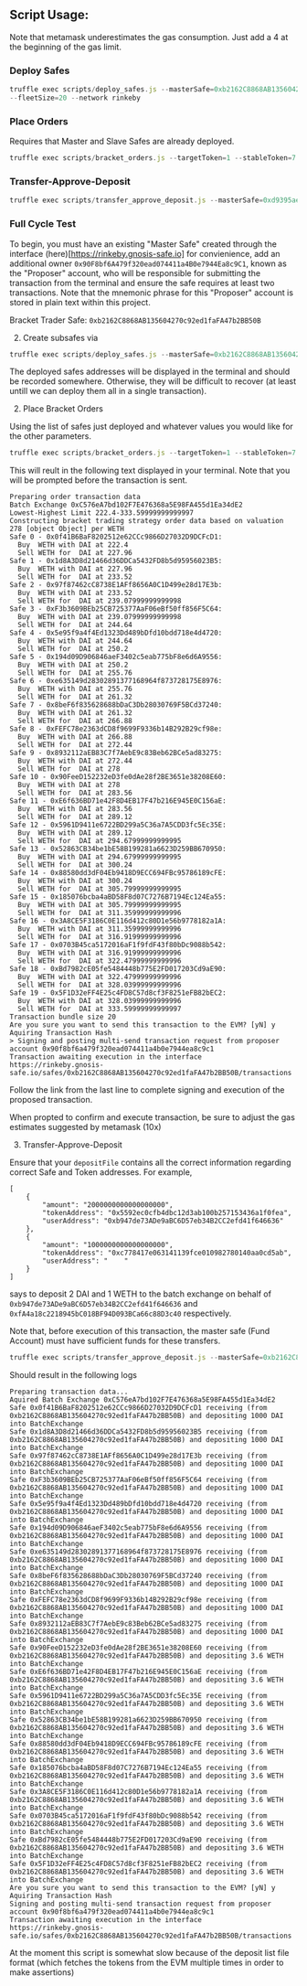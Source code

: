 


## Script Usage:

Note that metamask underestimates the gas consumption. Just add a 4 at the beginning of the gas limit.

### Deploy Safes
```js
truffle exec scripts/deploy_safes.js --masterSafe=0xb2162C8868AB135604270c92ed1faFA47b2BB50B 
--fleetSize=20 --network rinkeby
```
### Place Orders

Requires that Master and Slave Safes are already deployed.

```js
truffle exec scripts/bracket_orders.js --targetToken=1 --stableToken=7 --targetPrice 270 --masterSafe=0xd9395aeE9141a3Efeb6d16057c8f67fBE296734c --slaves=0xb947de73ADe9aBC6D57eb34B2CC2efd41f646636,0xfA4a18c2218945bC018BF94D093BCa66c88D3c40 --network=rinkeby
```

### Transfer-Approve-Deposit

```js
truffle exec scripts/transfer_approve_deposit.js --masterSafe=0xd9395aeE9141a3Efeb6d16057c8f67fBE296734c --depositFile="./data/depositList.json" --network=rinkeby
```


### Full Cycle Test

To begin, you must have an existing "Master Safe" created through the interface (here)[https://rinkeby.gnosis-safe.io] for convienience, add an additional owner `0x90F8bf6A479f320ead074411a4B0e7944Ea8c9C1`, known as the  "Proposer" account, who will be responsible for submitting the transaction from the terminal and ensure the safe requires at least two transactions. Note that the mnemonic phrase for this "Proposer" account is stored in plain text within this project.

Bracket Trader Safe: `0xb2162C8868AB135604270c92ed1faFA47b2BB50B`

2. Create subsafes via

```js
truffle exec scripts/deploy_safes.js --masterSafe=0xb2162C8868AB135604270c92ed1faFA47b2BB50B --fleetSize=20 --network rinkeby
```

The deployed safes addresses will be displayed in the terminal and should be recorded somewhere. Otherwise, they will be difficult to recover (at least untill we can deploy them all in a single transaction).


2. Place Bracket Orders

Using the list of safes just deployed and whatever values you would like for the other parameters.

```js
truffle exec scripts/bracket_orders.js --targetToken=1 --stableToken=7 --targetPrice 278 --masterSafe=0xb2162C8868AB135604270c92ed1faFA47b2BB50B --slaves=0x0f41B6BaF8202512e62CCc9866D27032D9DCFcD1,0x1d8A3D8d21466d36DDCa5432FD8b5d95956023B5,0x97f87462cC8738E1AFf8656A0C1D499e28d17E3b,0xF3b3609BEb25CB725377AaF06eBf50ff856F5C64,0x5e95f9a4f4Ed1323Dd489bDfd10bdd718e4d4720,0x194d09D906846aeF3402c5eab775bF8e6d6A9556,0xe635149d28302891377168964f873728175E8976,0x8beF6f835628688bDaC3Db28030769F5BCd37240,0xFEFC78e2363dCD8f9699F9336b14B292B29cf98e,0x8932112aEB83C7f7AebE9c83Beb62BCe5ad83275,0x90FeeD152232eD3fe0dAe28f2BE3651e38208E60,0xE6f636BD71e42F8D4EB17F47b216E945E0C156aE,0x5961D9411e6722BD299a5C36a7A5CDD3fc5Ec35E,0x52863CB34be1bE58B199281a6623D259BB670950,0x88580dd3dF04Eb9418D9ECC694FBc95786189cFE,0x185076bcba4aBD58F8d07C7276B7194Ec124Ea55,0x3A8CE5F3186C0E116d412c80D1e56b9778182a1A,0x0703B45ca5172016aF1f9fdF43f80bDc9088b542,0xBd7982cE05fe5484448b775E2FD017203Cd9aE90,0x5F1D32eFF4E25c4FD8C57d8cf3F8251eFB82bEC2 --network=rinkeby
```

This will reult in the following text displayed in your terminal. Note that you will be prompted before the transaction is sent.

```
Preparing order transaction data
Batch Exchange 0xC576eA7bd102F7E476368a5E98FA455d1Ea34dE2
Lowest-Highest Limit 222.4-333.59999999999997
Constructing bracket trading strategy order data based on valuation 278 [object Object] per WETH
Safe 0 - 0x0f41B6BaF8202512e62CCc9866D27032D9DCFcD1:
  Buy  WETH with DAI at 222.4
  Sell WETH for  DAI at 227.96
Safe 1 - 0x1d8A3D8d21466d36DDCa5432FD8b5d95956023B5:
  Buy  WETH with DAI at 227.96
  Sell WETH for  DAI at 233.52
Safe 2 - 0x97f87462cC8738E1AFf8656A0C1D499e28d17E3b:
  Buy  WETH with DAI at 233.52
  Sell WETH for  DAI at 239.07999999999998
Safe 3 - 0xF3b3609BEb25CB725377AaF06eBf50ff856F5C64:
  Buy  WETH with DAI at 239.07999999999998
  Sell WETH for  DAI at 244.64
Safe 4 - 0x5e95f9a4f4Ed1323Dd489bDfd10bdd718e4d4720:
  Buy  WETH with DAI at 244.64
  Sell WETH for  DAI at 250.2
Safe 5 - 0x194d09D906846aeF3402c5eab775bF8e6d6A9556:
  Buy  WETH with DAI at 250.2
  Sell WETH for  DAI at 255.76
Safe 6 - 0xe635149d28302891377168964f873728175E8976:
  Buy  WETH with DAI at 255.76
  Sell WETH for  DAI at 261.32
Safe 7 - 0x8beF6f835628688bDaC3Db28030769F5BCd37240:
  Buy  WETH with DAI at 261.32
  Sell WETH for  DAI at 266.88
Safe 8 - 0xFEFC78e2363dCD8f9699F9336b14B292B29cf98e:
  Buy  WETH with DAI at 266.88
  Sell WETH for  DAI at 272.44
Safe 9 - 0x8932112aEB83C7f7AebE9c83Beb62BCe5ad83275:
  Buy  WETH with DAI at 272.44
  Sell WETH for  DAI at 278
Safe 10 - 0x90FeeD152232eD3fe0dAe28f2BE3651e38208E60:
  Buy  WETH with DAI at 278
  Sell WETH for  DAI at 283.56
Safe 11 - 0xE6f636BD71e42F8D4EB17F47b216E945E0C156aE:
  Buy  WETH with DAI at 283.56
  Sell WETH for  DAI at 289.12
Safe 12 - 0x5961D9411e6722BD299a5C36a7A5CDD3fc5Ec35E:
  Buy  WETH with DAI at 289.12
  Sell WETH for  DAI at 294.67999999999995
Safe 13 - 0x52863CB34be1bE58B199281a6623D259BB670950:
  Buy  WETH with DAI at 294.67999999999995
  Sell WETH for  DAI at 300.24
Safe 14 - 0x88580dd3dF04Eb9418D9ECC694FBc95786189cFE:
  Buy  WETH with DAI at 300.24
  Sell WETH for  DAI at 305.79999999999995
Safe 15 - 0x185076bcba4aBD58F8d07C7276B7194Ec124Ea55:
  Buy  WETH with DAI at 305.79999999999995
  Sell WETH for  DAI at 311.35999999999996
Safe 16 - 0x3A8CE5F3186C0E116d412c80D1e56b9778182a1A:
  Buy  WETH with DAI at 311.35999999999996
  Sell WETH for  DAI at 316.91999999999996
Safe 17 - 0x0703B45ca5172016aF1f9fdF43f80bDc9088b542:
  Buy  WETH with DAI at 316.91999999999996
  Sell WETH for  DAI at 322.47999999999996
Safe 18 - 0xBd7982cE05fe5484448b775E2FD017203Cd9aE90:
  Buy  WETH with DAI at 322.47999999999996
  Sell WETH for  DAI at 328.03999999999996
Safe 19 - 0x5F1D32eFF4E25c4FD8C57d8cf3F8251eFB82bEC2:
  Buy  WETH with DAI at 328.03999999999996
  Sell WETH for  DAI at 333.59999999999997
Transaction bundle size 20
Are you sure you want to send this transaction to the EVM? [yN] y
Aquiring Transaction Hash
> Signing and posting multi-send transaction request from proposer account 0x90f8bf6a479f320ead074411a4b0e7944ea8c9c1
Transaction awaiting execution in the interface https://rinkeby.gnosis-safe.io/safes/0xb2162C8868AB135604270c92ed1faFA47b2BB50B/transactions
```

Follow the link from the last line to complete signing and execution of the proposed transaction.

When propted to confirm and execute transaction, be sure to adjust the gas estimates suggested by metamask (10x)



3. Transfer-Approve-Deposit

Ensure that your `depositFile` contains all the correct information regarding correct Safe and Token addresses. For example, 

```
[
    {
        "amount": "2000000000000000000",
        "tokenAddress": "0x5592ec0cfb4dbc12d3ab100b257153436a1f0fea",
        "userAddress": "0xb947de73ADe9aBC6D57eb34B2CC2efd41f646636"
    },
    {
        "amount": "1000000000000000000",
        "tokenAddress": "0xc778417e063141139fce010982780140aa0cd5ab",
        "userAddress": "    "
    }
]
```

says to deposit 2 DAI and 1 WETH to the batch exchange on behalf of `0xb947de73ADe9aBC6D57eb34B2CC2efd41f646636` and `0xfA4a18c2218945bC018BF94D093BCa66c88D3c40` respectively.


Note that, before execution of this transaction, the master safe (Fund Account) must have sufficient funds for these transfers.

```js
truffle exec scripts/transfer_approve_deposit.js --masterSafe=0xb2162C8868AB135604270c92ed1faFA47b2BB50B --depositFile="./data/largeDepositList.json" --network=rinkeby
```


Should result in the following logs

```
Preparing transaction data...
Aquired Batch Exchange 0xC576eA7bd102F7E476368a5E98FA455d1Ea34dE2
Safe 0x0f41B6BaF8202512e62CCc9866D27032D9DCFcD1 receiving (from 0xb2162C8868AB135604270c92ed1faFA47b2BB50B) and depositing 1000 DAI into BatchExchange
Safe 0x1d8A3D8d21466d36DDCa5432FD8b5d95956023B5 receiving (from 0xb2162C8868AB135604270c92ed1faFA47b2BB50B) and depositing 1000 DAI into BatchExchange
Safe 0x97f87462cC8738E1AFf8656A0C1D499e28d17E3b receiving (from 0xb2162C8868AB135604270c92ed1faFA47b2BB50B) and depositing 1000 DAI into BatchExchange
Safe 0xF3b3609BEb25CB725377AaF06eBf50ff856F5C64 receiving (from 0xb2162C8868AB135604270c92ed1faFA47b2BB50B) and depositing 1000 DAI into BatchExchange
Safe 0x5e95f9a4f4Ed1323Dd489bDfd10bdd718e4d4720 receiving (from 0xb2162C8868AB135604270c92ed1faFA47b2BB50B) and depositing 1000 DAI into BatchExchange
Safe 0x194d09D906846aeF3402c5eab775bF8e6d6A9556 receiving (from 0xb2162C8868AB135604270c92ed1faFA47b2BB50B) and depositing 1000 DAI into BatchExchange
Safe 0xe635149d28302891377168964f873728175E8976 receiving (from 0xb2162C8868AB135604270c92ed1faFA47b2BB50B) and depositing 1000 DAI into BatchExchange
Safe 0x8beF6f835628688bDaC3Db28030769F5BCd37240 receiving (from 0xb2162C8868AB135604270c92ed1faFA47b2BB50B) and depositing 1000 DAI into BatchExchange
Safe 0xFEFC78e2363dCD8f9699F9336b14B292B29cf98e receiving (from 0xb2162C8868AB135604270c92ed1faFA47b2BB50B) and depositing 1000 DAI into BatchExchange
Safe 0x8932112aEB83C7f7AebE9c83Beb62BCe5ad83275 receiving (from 0xb2162C8868AB135604270c92ed1faFA47b2BB50B) and depositing 1000 DAI into BatchExchange
Safe 0x90FeeD152232eD3fe0dAe28f2BE3651e38208E60 receiving (from 0xb2162C8868AB135604270c92ed1faFA47b2BB50B) and depositing 3.6 WETH into BatchExchange
Safe 0xE6f636BD71e42F8D4EB17F47b216E945E0C156aE receiving (from 0xb2162C8868AB135604270c92ed1faFA47b2BB50B) and depositing 3.6 WETH into BatchExchange
Safe 0x5961D9411e6722BD299a5C36a7A5CDD3fc5Ec35E receiving (from 0xb2162C8868AB135604270c92ed1faFA47b2BB50B) and depositing 3.6 WETH into BatchExchange
Safe 0x52863CB34be1bE58B199281a6623D259BB670950 receiving (from 0xb2162C8868AB135604270c92ed1faFA47b2BB50B) and depositing 3.6 WETH into BatchExchange
Safe 0x88580dd3dF04Eb9418D9ECC694FBc95786189cFE receiving (from 0xb2162C8868AB135604270c92ed1faFA47b2BB50B) and depositing 3.6 WETH into BatchExchange
Safe 0x185076bcba4aBD58F8d07C7276B7194Ec124Ea55 receiving (from 0xb2162C8868AB135604270c92ed1faFA47b2BB50B) and depositing 3.6 WETH into BatchExchange
Safe 0x3A8CE5F3186C0E116d412c80D1e56b9778182a1A receiving (from 0xb2162C8868AB135604270c92ed1faFA47b2BB50B) and depositing 3.6 WETH into BatchExchange
Safe 0x0703B45ca5172016aF1f9fdF43f80bDc9088b542 receiving (from 0xb2162C8868AB135604270c92ed1faFA47b2BB50B) and depositing 3.6 WETH into BatchExchange
Safe 0xBd7982cE05fe5484448b775E2FD017203Cd9aE90 receiving (from 0xb2162C8868AB135604270c92ed1faFA47b2BB50B) and depositing 3.6 WETH into BatchExchange
Safe 0x5F1D32eFF4E25c4FD8C57d8cf3F8251eFB82bEC2 receiving (from 0xb2162C8868AB135604270c92ed1faFA47b2BB50B) and depositing 3.6 WETH into BatchExchange
Are you sure you want to send this transaction to the EVM? [yN] y
Aquiring Transaction Hash
Signing and posting multi-send transaction request from proposer account 0x90f8bf6a479f320ead074411a4b0e7944ea8c9c1
Transaction awaiting execution in the interface https://rinkeby.gnosis-safe.io/safes/0xb2162C8868AB135604270c92ed1faFA47b2BB50B/transactions
```

At the moment this script is somewhat slow because of the deposit list file format (which fetches the tokens from the EVM multiple times in order to make assertions)
